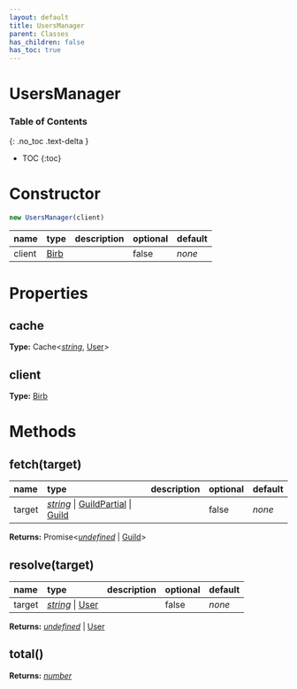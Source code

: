 ```yaml
---
layout: default
title: UsersManager
parent: Classes
has_children: false
has_toc: true
---
```


# UsersManager
### Table of Contents
{: .no_toc .text-delta }

- TOC
{:toc}
# Constructor
```js
new UsersManager(client)
```

| name | type | description | optional | default |
|:-----|:-----|:------------|:---------|:--------|
| client | [Birb](/classes/Birb) |   | false | *none* |

# Properties
## cache
**Type:** Cache<*[string](https://developer.mozilla.org/en-US/docs/Web/JavaScript/Reference/Global_Objects/string)*, [User](/classes/User)>

## client
**Type:** [Birb](/classes/Birb)

# Methods
## fetch(target)
| name | type | description | optional | default |
|:-----|:-----|:------------|:---------|:--------|
| target | *[string](https://developer.mozilla.org/en-US/docs/Web/JavaScript/Reference/Global_Objects/string)* \| [GuildPartial](/classes/GuildPartial) \| [Guild](/classes/Guild) |   | false | *none* |

**Returns:** Promise<*[undefined](https://developer.mozilla.org/en-US/docs/Web/JavaScript/Reference/Global_Objects/undefined)* \| [Guild](/classes/Guild)>

## resolve(target)
| name | type | description | optional | default |
|:-----|:-----|:------------|:---------|:--------|
| target | *[string](https://developer.mozilla.org/en-US/docs/Web/JavaScript/Reference/Global_Objects/string)* \| [User](/classes/User) |   | false | *none* |

**Returns:** *[undefined](https://developer.mozilla.org/en-US/docs/Web/JavaScript/Reference/Global_Objects/undefined)* \| [User](/classes/User)

## total()
**Returns:** *[number](https://developer.mozilla.org/en-US/docs/Web/JavaScript/Reference/Global_Objects/number)*

